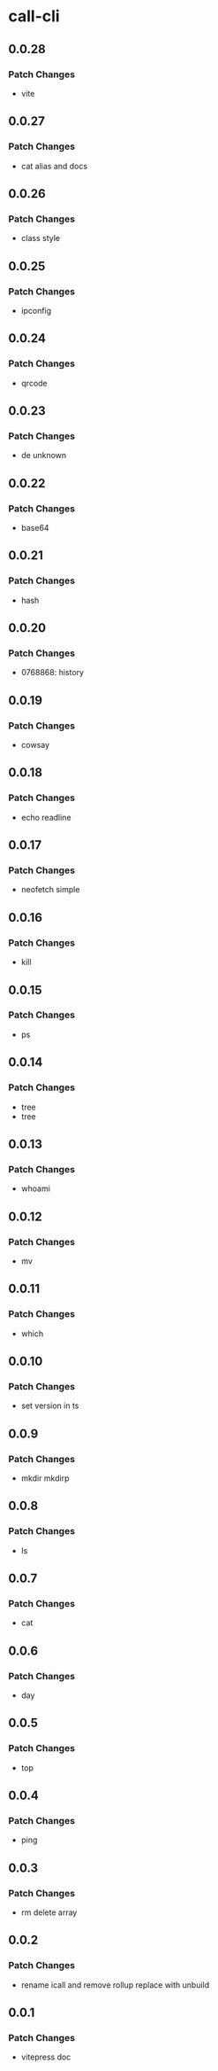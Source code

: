 # call-cli

## 0.0.28

### Patch Changes

- vite

## 0.0.27

### Patch Changes

- cat alias and docs

## 0.0.26

### Patch Changes

- class style

## 0.0.25

### Patch Changes

- ipconfig

## 0.0.24

### Patch Changes

- qrcode

## 0.0.23

### Patch Changes

- de unknown

## 0.0.22

### Patch Changes

- base64

## 0.0.21

### Patch Changes

- hash

## 0.0.20

### Patch Changes

- 0768868: history

## 0.0.19

### Patch Changes

- cowsay

## 0.0.18

### Patch Changes

- echo readline

## 0.0.17

### Patch Changes

- neofetch simple

## 0.0.16

### Patch Changes

- kill

## 0.0.15

### Patch Changes

- ps

## 0.0.14

### Patch Changes

- tree
- tree

## 0.0.13

### Patch Changes

- whoami

## 0.0.12

### Patch Changes

- mv

## 0.0.11

### Patch Changes

- which

## 0.0.10

### Patch Changes

- set version in ts

## 0.0.9

### Patch Changes

- mkdir mkdirp

## 0.0.8

### Patch Changes

- ls

## 0.0.7

### Patch Changes

- cat

## 0.0.6

### Patch Changes

- day

## 0.0.5

### Patch Changes

- top

## 0.0.4

### Patch Changes

- ping

## 0.0.3

### Patch Changes

- rm delete array

## 0.0.2

### Patch Changes

- rename icall and remove rollup replace with unbuild

## 0.0.1

### Patch Changes

- vitepress doc
